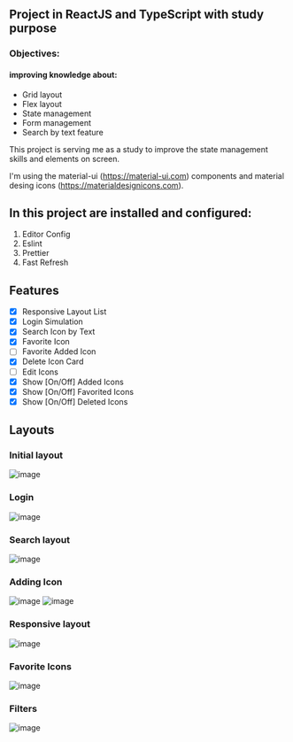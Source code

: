 ## Project in ReactJS and TypeScript with study purpose

### Objectives:

#### improving knowledge about:

- Grid layout
- Flex layout
- State management
- Form management
- Search by text feature

This project is serving me as a study to improve the state management skills and elements on screen.

I'm using the material-ui (https://material-ui.com) components and material desing icons (https://materialdesignicons.com).

## In this project are installed and configured:

1. Editor Config
2. Eslint
3. Prettier
4. Fast Refresh

## Features

- [x] Responsive Layout List
- [x] Login Simulation
- [x] Search Icon by Text
- [x] Favorite Icon
- [ ] Favorite Added Icon
- [x] Delete Icon Card
- [ ] Edit Icons
- [x] Show [On/Off] Added Icons
- [x] Show [On/Off] Favorited Icons
- [x] Show [On/Off] Deleted Icons

## Layouts

### Initial layout

![image](https://user-images.githubusercontent.com/20348582/90432952-13801280-e099-11ea-9b60-9fa4897aeb01.png)

### Login

![image](https://user-images.githubusercontent.com/20348582/90432924-082ce700-e099-11ea-96ad-ee005b4f97f3.png)

### Search layout

![image](https://user-images.githubusercontent.com/20348582/90432170-27774480-e098-11ea-8f3f-90aa5a407ddf.png)

### Adding Icon

![image](https://user-images.githubusercontent.com/20348582/90432264-483f9a00-e098-11ea-9f2c-3cd0d0c2aaab.png)
![image](https://user-images.githubusercontent.com/20348582/90432314-568db600-e098-11ea-88a9-78052d88a7c9.png)

### Responsive layout

![image](https://user-images.githubusercontent.com/20348582/90432360-6907ef80-e098-11ea-9f21-b01d0c3077a4.png)

### Favorite Icons

![image](https://user-images.githubusercontent.com/20348582/90432452-8c329f00-e098-11ea-93c4-5bdc0512be33.png)

### Filters

![image](https://user-images.githubusercontent.com/20348582/90432531-aa989a80-e098-11ea-923d-0bcea5b498ac.png)
